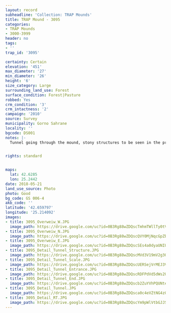 ```yaml
---
layout: record
subheadline: 'Collection: TRAP Mounds'
title: TRAP Mound - 3095
categories:
- TRAP Mounds
- 3000-3999
header: no
tags:
- ''
trap_id: '3095'

certainty: Certain
elevation: '451'
max_diameter: '27'
min_diameter: '26'
height: '6'
size_category: Large
surrounding_land_use: Forest
surface_condition: Forest|Pasture
robbed: Yes
crm_condition: '3'
crm_intactness: '2'
campaign: '2010'
source: Survey
municipality: Gorno Sahrane
locality: ''
bgcode: DS001
notes: |-
  Tunnel going through the mound, stony structures to be seen in the profile.


rights: standard


maps:
  lat: 42.6285
  lon: 25.2442
date: 2018-05-21
land_use_source: Photo
photo: Good
bg_code: GS 006-4
akb_code: ''
latitude: '42.659797'
longitude: '25.214092'
images:
- title: 3095_Overweiw_W.JPG
  image_path: https://drive.google.com/uc?id=0B3Rg88wZDQscTmhmTWllTy0tV1U
- title: 3095_Overweiw_N.JPG
  image_path: https://drive.google.com/uc?id=0B3Rg88wZDQscQVY0MjNqcGpZb2M
- title: 3095_Overweiw_E.JPG
  image_path: https://drive.google.com/uc?id=0B3Rg88wZDQscSEs4a0dyaUNIU3c
- title: 3095_Detail_Tunnel_Structure.JPG
  image_path: https://drive.google.com/uc?id=0B3Rg88wZDQscMVd3V19mV2g3QlU
- title: 3095_Detail_Tunnel_Scale.JPG
  image_path: https://drive.google.com/uc?id=0B3Rg88wZDQscUERSejVrMEJ3VlE
- title: 3095_Detail_Tunnel_Entrance.JPG
  image_path: https://drive.google.com/uc?id=0B3Rg88wZDQscRDFPdVd5dWs2U2s
- title: 3095_Detail_Tunnel_End.JPG
  image_path: https://drive.google.com/uc?id=0B3Rg88wZDQscb2ZuYVhPQUNteDg
- title: 3095_Detail_Tunnel.JPG
  image_path: https://drive.google.com/uc?id=0B3Rg88wZDQsca0c4eVZtNG4zQnc
- title: 3095_Detail_RT.JPG
  image_path: https://drive.google.com/uc?id=0B3Rg88wZDQscYm9pWlVtbGJJS1k
---
```

